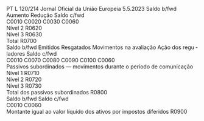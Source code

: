 PT  L 120/214 Jornal Oficial da União Europeia 5.5.2023
 Saldo b/fwd  Aumento  Redução  Saldo c/fwd  
C0010  C0020  C0030  C0060  
Nível 2  R0620  
Nível 3  R0630  
Total  R0700  
Saldo b/fwd  Emitidos  Resgatados  Movimentos na 
avaliação  Ação dos regu ­
ladores  Saldo c/fwd  
C0010  C0070  C0080  C0090  C0100  C0060  
Passivos subordinados — movimentos durante o período 
de comunicação  
Nível 1  R0710  
Nível 2  R0720  
Nível 3  R0730  
Total dos passivos subordinados  R0800  
Saldo b/fwd  Saldo c/fwd  
C0010  C0060  
Montante igual ao valor líquido dos ativos por impostos 
diferidos  R0900